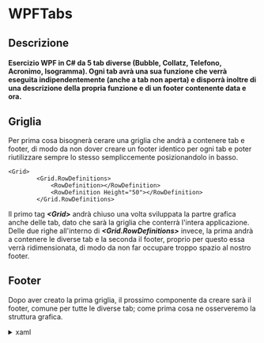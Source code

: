 # WPFTabs

## Descrizione
#### Esercizio WPF in C# da 5 tab diverse (Bubble, Collatz, Telefono, Acronimo, Isogramma). Ogni tab avrà una sua funzione che verrà eseguita indipendentemente (anche a tab non aperta) e disporrà inoltre di una descrizione della propria funzione e di un footer contenente data e ora.


## Griglia
Per prima cosa bisognerà cerare una griglia che andrà a contenere tab e footer, di modo da non dover creare un footer identico per ogni tab e poter riutilizzare sempre lo stesso sempliccemente posizionandolo in basso.
        
```xaml
<Grid>
        <Grid.RowDefinitions>
            <RowDefinition></RowDefinition>
            <RowDefinition Height="50"></RowDefinition>
        </Grid.RowDefinitions>
```

Il primo tag <b><i><</i></b><b><i>Grid</i></b><b><i>></i></b> andrà chiuso una volta sviluppata la partre grafica anche delle tab, dato che sarà la griglia che conterrà l'intera applicazione. Delle due righe all'interno di <b><i><Grid.RowDefinitions></i></b> invece, la prima andrà a contenere le diverse tab e la seconda il footer, proprio per questo essa verrà ridimensionata, di modo da non far occupare troppo spazio al nostro footer. 



## Footer
Dopo aver creato la prima griglia, il prossimo componente da creare sarà il footer, comune per tutte le diverse tab; come prima cosa ne osserveremo la struttura grafica.

<details>
<summary>xaml</summary>

```xaml
<Grid Grid.Row="1" Height="50" VerticalAlignment="Bottom">
    <Grid.RowDefinitions>
        <RowDefinition></RowDefinition>
    </Grid.RowDefinitions>
    <Grid.ColumnDefinitions>
        <ColumnDefinition></ColumnDefinition>
        <ColumnDefinition></ColumnDefinition>
        <ColumnDefinition></ColumnDefinition>
        <ColumnDefinition></ColumnDefinition>
    </Grid.ColumnDefinitions>

    <StackPanel Grid.Column="3" VerticalAlignment="Center" HorizontalAlignment="Center" >
        <TextBlock x:Name="txtDataCo" Text="Data" Grid.Column="2"
                HorizontalAlignment="Center" VerticalAlignment="Center"
                    FontWeight="Bold"
                ></TextBlock>
        <TextBlock x:Name="txtOraCo" Text="Ora" Grid.Column="2"
                HorizontalAlignment="Center" VerticalAlignment="Center"
                ></TextBlock>
    </StackPanel>
</Grid>
```
Anche per il footer stesso sarà nececssario creare una grigla, di modo da poter posizionare data e ora in basso a destra. Per fare ciò definiamo una singola riga e ben 4 colonne, per poi posizionare uno <b><i><StackPanel></i></b> nella quarta colonna (<b><i>Grid.Column="3"</i></b>), ci assicuriamo di allineare a dovere il contenuto che andrà inserito nel nostro <b><i><StackPanel></i></b> tramite <b><i>VerticalAlignment="Center"</i></b> e <b><i>HorizontalAlignment="Center"</i></b>. Successivamente inseriamo all'interno dello <b><i><StackPanel></i></b> 2 <b><i><TextBlock></i></b> all'interno dei quali andremo ad inserire data e ora, che verranno gestiti e calcolati tramite c# all'interno del nostro file <b>MainWindow.xaml.cs</b>, proprio per questo motivo è necessario assegnare un nome ad entrambi i <b><i><TextBlock></i></b> usando <b><i>x:Name="nomeComponente"</i></b>, di modo da poter essere richiamati e modificati tramite c#. Per concludere assegnamo un testo di default ad tramite <b><i>Text="testoDiDefault"</i></b>.
</details>
